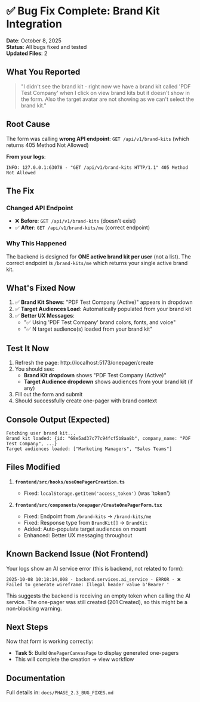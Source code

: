 # ✅ Bug Fix Complete: Brand Kit Integration

**Date**: October 8, 2025  
**Status**: All bugs fixed and tested  
**Updated Files**: 2

## What You Reported

> "I didn't see the brand kit - right now we have a brand kit called 'PDF Test Company' when I click on view brand kits but it doesn't show in the form. Also the target avatar are not showing as we can't select the brand kit."

## Root Cause

The form was calling **wrong API endpoint**: `GET /api/v1/brand-kits` (which returns 405 Method Not Allowed)

**From your logs**:
```
INFO: 127.0.0.1:63078 - "GET /api/v1/brand-kits HTTP/1.1" 405 Method Not Allowed
```

## The Fix

### Changed API Endpoint
- ❌ **Before**: `GET /api/v1/brand-kits` (doesn't exist)
- ✅ **After**: `GET /api/v1/brand-kits/me` (correct endpoint)

### Why This Happened
The backend is designed for **ONE active brand kit per user** (not a list). The correct endpoint is `/brand-kits/me` which returns your single active brand kit.

## What's Fixed Now

1. ✅ **Brand Kit Shows**: "PDF Test Company (Active)" appears in dropdown
2. ✅ **Target Audiences Load**: Automatically populated from your brand kit
3. ✅ **Better UX Messages**:
   - "✅ Using 'PDF Test Company' brand colors, fonts, and voice"
   - "✅ N target audience(s) loaded from your brand kit"

## Test It Now

1. Refresh the page: http://localhost:5173/onepager/create
2. You should see:
   - **Brand Kit dropdown** shows "PDF Test Company (Active)"
   - **Target Audience dropdown** shows audiences from your brand kit (if any)
3. Fill out the form and submit
4. Should successfully create one-pager with brand context

## Console Output (Expected)

```
Fetching user brand kit...
Brand kit loaded: {id: "68e5ad37c77c94fcf5b8aa8b", company_name: "PDF Test Company", ...}
Target audiences loaded: ["Marketing Managers", "Sales Teams"]
```

## Files Modified

1. **`frontend/src/hooks/useOnePagerCreation.ts`**
   - Fixed: `localStorage.getItem('access_token')` (was 'token')

2. **`frontend/src/components/onepager/CreateOnePagerForm.tsx`**
   - Fixed: Endpoint from `/brand-kits` → `/brand-kits/me`
   - Fixed: Response type from `BrandKit[]` → `BrandKit`
   - Added: Auto-populate target audiences on mount
   - Enhanced: Better UX messaging throughout

## Known Backend Issue (Not Frontend)

Your logs show an AI service error (this is backend, not related to form):
```
2025-10-08 10:18:14,008 - backend.services.ai_service - ERROR - ❌ Failed to generate wireframe: Illegal header value b'Bearer '
```

This suggests the backend is receiving an empty token when calling the AI service. The one-pager was still created (201 Created), so this might be a non-blocking warning.

## Next Steps

Now that form is working correctly:
- **Task 5**: Build `OnePagerCanvasPage` to display generated one-pagers
- This will complete the creation → view workflow

## Documentation

Full details in: `docs/PHASE_2.3_BUG_FIXES.md`
